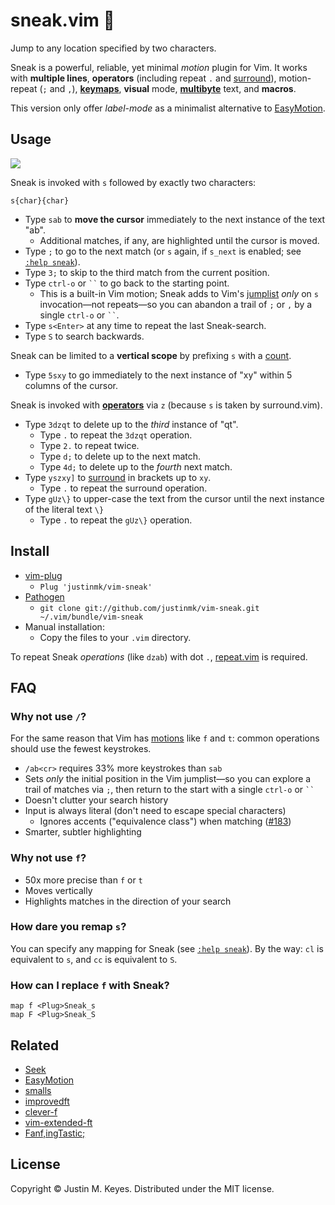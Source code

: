 sneak.vim 👟
================

Jump to any location specified by two characters.

Sneak is a powerful, reliable, yet minimal _motion_ plugin for Vim. It works with **multiple
lines**, **operators** (including repeat `.` and [surround]), motion-repeat
(`;` and `,`), **[keymaps]**, **visual** mode, **[multibyte]** text, and
**macros**.

This version only offer *label-mode* as a minimalist alternative to
[EasyMotion](https://github.com/easymotion/vim-easymotion).

Usage
-----

<a href="http://imgur.com/Jke0mIJ" title="Click to see a short demo"><img src="https://raw.github.com/justinmk/vim-sneak/fluff/assets/readme_diagram.png"></a>

Sneak is invoked with `s` followed by exactly two characters:

    s{char}{char}

* Type `sab` to **move the cursor** immediately to the next instance of the text "ab".
    * Additional matches, if any, are highlighted until the cursor is moved.
* Type `;` to go to the next match (or `s` again, if `s_next` is enabled; see [`:help sneak`](doc/sneak.txt)).
* Type `3;` to skip to the third match from the current position.
* Type `ctrl-o` or ``` `` ``` to go back to the starting point.
    * This is a built-in Vim motion; Sneak adds to Vim's [jumplist](http://vimdoc.sourceforge.net/htmldoc/motion.html#jumplist)
      *only* on `s` invocation—not repeats—so you can
      abandon a trail of `;` or `,` by a single `ctrl-o` or ``` `` ```.
* Type `s<Enter>` at any time to repeat the last Sneak-search.
* Type `S` to search backwards.

Sneak can be limited to a **vertical scope** by prefixing `s` with a [count].

* Type `5sxy` to go immediately to the next instance of "xy" within 5 columns
  of the cursor.

Sneak is invoked with [**operators**](http://vimdoc.sourceforge.net/htmldoc/motion.html#operator)
via `z` (because `s` is taken by surround.vim).

* Type `3dzqt` to delete up to the *third* instance of "qt".
    * Type `.` to repeat the `3dzqt` operation.
    * Type `2.` to repeat twice.
    * Type `d;` to delete up to the next match.
    * Type `4d;` to delete up to the *fourth* next match.
* Type `yszxy]` to [surround] in brackets up to `xy`.
    * Type `.` to repeat the surround operation.
* Type `gUz\}` to upper-case the text from the cursor until the next instance
  of the literal text `\}`
    * Type `.` to repeat the `gUz\}` operation.

Install
-------

- [vim-plug](https://github.com/junegunn/vim-plug)
  - `Plug 'justinmk/vim-sneak'`
- [Pathogen](https://github.com/tpope/vim-pathogen)
  - `git clone git://github.com/justinmk/vim-sneak.git ~/.vim/bundle/vim-sneak`
- Manual installation:
  - Copy the files to your `.vim` directory.

To repeat Sneak *operations* (like `dzab`) with dot `.`,
[repeat.vim](https://github.com/tpope/vim-repeat) is required.

FAQ
---

### Why not use `/`?

For the same reason that Vim has [motions](http://vimdoc.sourceforge.net/htmldoc/motion.html#left-right-motions)
like `f` and `t`: common operations should use the fewest keystrokes.

* `/ab<cr>` requires 33% more keystrokes than `sab`
* Sets *only* the initial position in the Vim jumplist—so you can explore a
  trail of matches via `;`, then return to the start with a single `ctrl-o` or ``` `` ```
* Doesn't clutter your search history
* Input is always literal (don't need to escape special characters)
  * Ignores accents ("equivalence class") when matching
    ([#183](https://github.com/justinmk/vim-sneak/issues/183))
* Smarter, subtler highlighting

### Why not use `f`?

* 50x more precise than `f` or `t`
* Moves vertically
* Highlights matches in the direction of your search

### How dare you remap `s`?

You can specify any mapping for Sneak (see [`:help sneak`](doc/sneak.txt)).
By the way: `cl` is equivalent to `s`, and `cc` is equivalent to `S`.

### How can I replace `f` with Sneak?

```vim
map f <Plug>Sneak_s
map F <Plug>Sneak_S
```

Related
-------

* [Seek](https://github.com/goldfeld/vim-seek)
* [EasyMotion](https://github.com/Lokaltog/vim-easymotion)
* [smalls](https://github.com/t9md/vim-smalls)
* [improvedft](https://github.com/chrisbra/improvedft)
* [clever-f](https://github.com/rhysd/clever-f.vim)
* [vim-extended-ft](https://github.com/svermeulen/vim-extended-ft)
* [Fanf,ingTastic;](https://github.com/dahu/vim-fanfingtastic)

License
-------

Copyright © Justin M. Keyes. Distributed under the MIT license.

[multibyte]: http://vimdoc.sourceforge.net/htmldoc/mbyte.html#UTF-8
[keymaps]: http://vimdoc.sourceforge.net/htmldoc/mbyte.html#mbyte-keymap
[surround]: https://github.com/tpope/vim-surround
[count]: http://vimdoc.sourceforge.net/htmldoc/intro.html#[count]
